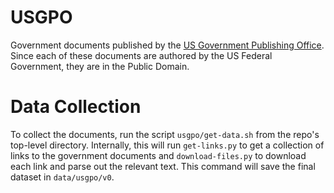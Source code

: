 # USGPO

Government documents published by the [US Government Publishing Office](http://www.gpo.gov). Since each of these documents are authored by the US Federal Government, they are in the Public Domain.

# Data Collection

To collect the documents, run the script `usgpo/get-data.sh` from the repo's top-level directory. Internally, this will run `get-links.py` to get a collection of links to the government documents and `download-files.py` to download each link and parse out the relevant text. This command will save the final dataset in `data/usgpo/v0`.

